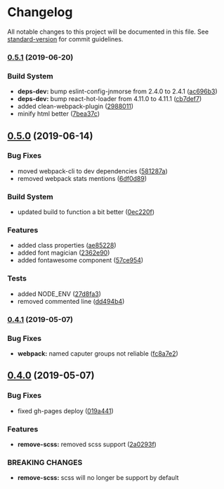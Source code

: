 # Changelog

All notable changes to this project will be documented in this file. See [standard-version](https://github.com/conventional-changelog/standard-version) for commit guidelines.

### [0.5.1](https://github.com/jnmorse/react-webpack/compare/v0.5.0...v0.5.1) (2019-06-20)


### Build System

* **deps-dev:** bump eslint-config-jnmorse from 2.4.0 to 2.4.1 ([ac696b3](https://github.com/jnmorse/react-webpack/commit/ac696b3))
* **deps-dev:** bump react-hot-loader from 4.11.0 to 4.11.1 ([cb7def7](https://github.com/jnmorse/react-webpack/commit/cb7def7))
* added clean-webpack-plugin ([2988011](https://github.com/jnmorse/react-webpack/commit/2988011))
* minify html better ([7bea37c](https://github.com/jnmorse/react-webpack/commit/7bea37c))



## [0.5.0](https://github.com/jnmorse/react-webpack/compare/v0.4.1...v0.5.0) (2019-06-14)


### Bug Fixes

* moved webpack-cli to dev dependencies ([581287a](https://github.com/jnmorse/react-webpack/commit/581287a))
* removed webpack stats mentions ([6df0d89](https://github.com/jnmorse/react-webpack/commit/6df0d89))


### Build System

* updated build to function a bit better ([0ec220f](https://github.com/jnmorse/react-webpack/commit/0ec220f))


### Features

* added class properties ([ae85228](https://github.com/jnmorse/react-webpack/commit/ae85228))
* added font magician ([2362e90](https://github.com/jnmorse/react-webpack/commit/2362e90))
* added fontawesome component ([57ce954](https://github.com/jnmorse/react-webpack/commit/57ce954))


### Tests

* added NODE_ENV ([27d8fa3](https://github.com/jnmorse/react-webpack/commit/27d8fa3))
* removed commented line ([dd494b4](https://github.com/jnmorse/react-webpack/commit/dd494b4))



### [0.4.1](https://github.com/jnmorse/react-webpack/compare/v0.4.0...v0.4.1) (2019-05-07)


### Bug Fixes

* **webpack:** named caputer groups not reliable ([fc8a7e2](https://github.com/jnmorse/react-webpack/commit/fc8a7e2))



## [0.4.0](https://github.com/jnmorse/react-webpack/compare/v0.3.5...v0.4.0) (2019-05-07)


### Bug Fixes

* fixed gh-pages deploy ([019a441](https://github.com/jnmorse/react-webpack/commit/019a441))


### Features

* **remove-scss:** removed scss support ([2a0293f](https://github.com/jnmorse/react-webpack/commit/2a0293f))


### BREAKING CHANGES

* **remove-scss:** scss will no longer be support by default
